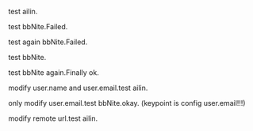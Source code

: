 test ailin.

test bbNite.Failed.

test again bbNite.Failed.

test bbNite.

test bbNite again.Finally ok.

modify user.name and user.email.test ailin.

only modify user.email.test bbNite.okay.
(keypoint is config user.email!!!)

modify remote url.test ailin.